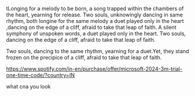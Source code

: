 tLonging for a melody to be born, a song trapped within the chambers of the heart, yearning for release.
Two souls, unknowingly dancing in same rhythm, both longine for the same melody a duet played only in the heart ,dancing on the edge of a cliff, afraid to take that leap of faith.
A silent symphony of unspoken words, a duet played only in the heart.
Two souls, dancing on the edge of a cliff, afraid to take that leap of faith.


Two souls, dancing to the same rhythm, yearning for a duet.Yet, they stand frozen on the precipice of a cliff, afraid to take that leap of faith.

https://www.spotify.com/in-en/purchase/offer/microsoft-2024-3m-trial-one-time-code/?country=IN


what cna you look 